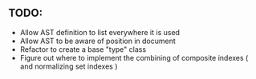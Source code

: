 ## TODO:
- Allow AST definition to list everywhere it is used
- Allow AST to be aware of position in document
- Refactor to create a base "type" class
- Figure out where to implement the combining of composite indexes ( and normalizing set indexes )